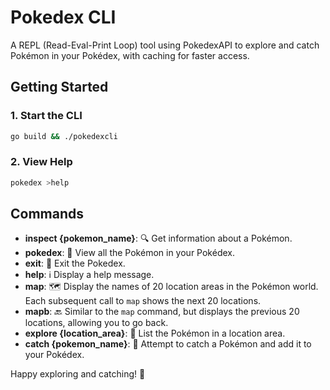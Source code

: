 # Pokedex CLI 

A REPL (Read-Eval-Print Loop) tool using PokedexAPI to explore and catch Pokémon in your Pokédex, with caching for faster access.

## Getting Started

### 1. Start the CLI
```sh
go build && ./pokedexcli
```

### 2. View Help
```sh
pokedex >help
```

## Commands

- **inspect {pokemon_name}**: 🔍 Get information about a Pokémon.
- **pokedex**: 📖 View all the Pokémon in your Pokédex.
- **exit**: 🚪 Exit the Pokedex.
- **help**: ℹ️ Display a help message.
- **map**: 🗺️ Display the names of 20 location areas in the Pokémon world. Each subsequent call to `map` shows the next 20 locations.
- **mapb**: 🔙 Similar to the `map` command, but displays the previous 20 locations, allowing you to go back.
- **explore {location_area}**: 🌲 List the Pokémon in a location area.
- **catch {pokemon_name}**: 🎣 Attempt to catch a Pokémon and add it to your Pokédex.

Happy exploring and catching! 🐾